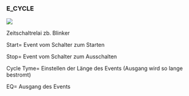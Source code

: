 ### E\_CYCLE

![](https://user-images.githubusercontent.com/113907471/204306660-9e93e9cc-10f0-4d51-829f-229ee64a1227.png)

Zeitschaltrelai zb. Blinker 

Start= Event vom Schalter zum Starten 

Stop= Event vom Schalter zum Ausschalten 

Cycle Tyme= Einstellen der Länge des Events (Ausgang wird so lange bestromt)

EQ= Ausgang des Events
